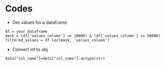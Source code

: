 # Codes

- Get values for a dataframe
```
df = your_dataframe
mask = (df['values_column'] >= 10000) & (df['values_column'] <= 50000)
filtered_values = df.loc[mask, 'values_column']
```

- Convert int to obj
```
data["col_name"]=data["col_name"].astype(str)
```
